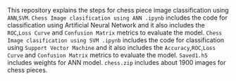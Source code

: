 This repository explains the steps for  chess piece image classification using `ANN`,`SVM`.
`Chess Image clasification using ANN .ipynb` includes the code for classification using Artificial Neural Network and it also includes the `ROC`,`Loss Curve` and `Confusion Matrix` metrics to evaluate the model.
 `Chess Image clasification using SVM .ipynb` includes the code for classification using `Support Vector Machine` and it also includes the `Accuracy`,`ROC`,`Loss Curve` and `Confusion Matrix` metrics to evaluate the model.
`Saved1.h5` includes weights for ANN model.
`chess.zip` includes about 1900 images for chess pieces.
